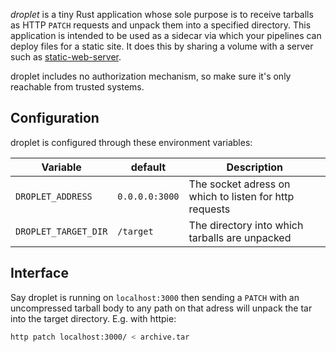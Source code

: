 _droplet_ is a tiny Rust application whose sole purpose is to receive tarballs as HTTP `PATCH` requests and unpack them into a specified directory.
This application is intended to be used as a sidecar via which your pipelines can deploy files for a static site.
It does this by sharing a volume with a server such as [static-web-server](https://github.com/joseluisq/static-web-server).

droplet includes no authorization mechanism, so make sure it's only reachable from trusted systems.

## Configuration

droplet is configured through these environment variables:

| Variable             | default        | Description                                            |
| -------------------- | -------------- | ------------------------------------------------------ |
| `DROPLET_ADDRESS`    | `0.0.0.0:3000` | The socket adress on which to listen for http requests |
| `DROPLET_TARGET_DIR` | `/target`      | The directory into which tarballs are unpacked         |

## Interface
Say droplet is running on `localhost:3000` then sending a `PATCH` with an uncompressed tarball body to any path on that adress will unpack the tar into the target directory.
E.g. with httpie:
```bash
http patch localhost:3000/ < archive.tar
```
